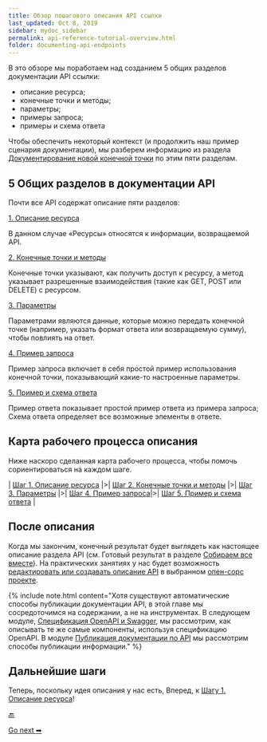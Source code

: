 ```yaml
---
title: Обзор пошагового описания API ссылки
last_updated: Oct 8, 2019
sidebar: mydoc_sidebar
permalink: api-reference-tutorial-overview.html
folder: documenting-api-endpoints
---
```


В это обзоре мы поработаем над созданием 5 общих разделов документации API ссылки:

- описание ресурса;
- конечные точки и методы;
- параметры;
- примеры запроса;
- примеры и схема ответа

Чтобы обеспечить некоторый контекст (и продолжить наш пример сценария документации), мы разберем информацию из раздела [Документирование новой конечной точки](new-endpoint.html#wikiSerf) по этим пяти разделам.

<a name="commonSection"></a>
## 5 Общих разделов в документации API

Почти все API содержат описание пяти разделов:

[1. Описание ресурса](step1-resourse-description.html)

В данном случае «Ресурсы» относятся к информации, возвращаемой API.

[2. Конечные точки и методы](step2-endpoints-and-methods.html)

Конечные точки указывают, как получить доступ к ресурсу, а метод указывает разрешенные взаимодействия (такие как GET, POST или DELETE) с ресурсом.

[3. Параметры](step3-parameters.html)

Параметрами являются данные, которые можно передать конечной точке (например, указать формат ответа или возвращаемую сумму), чтобы повлиять на ответ.

[4. Пример запроса](step4-request-example.html)

Пример запроса включает в себя простой пример использования конечной точки, показывающий какие-то настроенные параметры.

[5. Пример и схема ответа](step5-response-example-and-schema.html)

Пример ответа показывает простой пример ответа из примера запроса; Схема ответа определяет все возможные элементы в ответе.

<a name="map"></a>
## Карта рабочего процесса описания

Ниже наскоро сделанная карта рабочего процесса, чтобы помочь сориентироваться на каждом шаге.

| [Шаг 1. Описание ресурса](step1-resourse-description.html) |>| [Шаг 2. Конечные точки и методы](step2-endpoints-and-methods.html) |>| [Шаг 3. Параметры](step3-parameters.html) |>| [Шаг 4. Пример запроса](step4-request-example.html)|>| [Шаг 5. Пример и схема ответа](step5-response-example-and-schema.html) |

<a name="afterTutorial"></a>
## После описания

Когда мы закончим, конечный результат будет выглядеть как настоящее описание раздела API (см. Готовый результат в разделе [Собираем все вместе](putt-all-together.html)). На практических занятиях у нас будет возможность [редактировать или создавать описание API](evaluate-api-referense-docs.html) в выбранном [опен-сорс проекте](find-open-source-project.html).

{% include note.html content="Хотя существуют автоматические способы публикации документации API, в этой главе мы сосредоточимся на содержании, а не на инструментах. В следующем модуле, [Спецификация OpenAPI и Swagger](about-fourth-module.html), мы рассмотрим, как описывать те же самые компоненты, используя спецификацию OpenAPI. В модуле [Публикация документации по API](about-seventh-module.html) мы рассмотрим способы публикации информации." %}

<a name="nextSteps"></a>
## Дальнейшие шаги

Теперь, поскольку идея описания у нас есть, Вперед, к [Шагу 1. Описание ресурса](step1-resourse-description.html)!

[🔙](new-endpoint.html)

[Go next ➡](step1-resourse-description.html)
